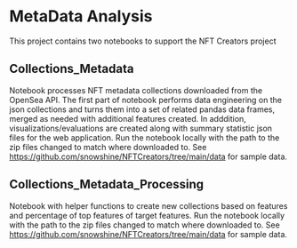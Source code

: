 # MetaData Analysis

This project contains two notebooks to support the NFT Creators project

## Collections_Metadata
Notebook processes NFT metadata collections downloaded from the OpenSea API. The first part of notebook performs data engineering on the json collections and turns them into
a set of related pandas data frames, merged as needed with additional features created. In adddition, visualizations/evaluations are created along with summary statistic
json files for the web application.
Run the notebook locally with the path to the zip files changed to match where downloaded to.  See https://github.com/snowshine/NFTCreators/tree/main/data for sample data.
## Collections_Metadata_Processing
Notebook with helper functions to create new collections based on features and percentage of top features of target features.
Run the notebook locally with the path to the zip files changed to match where downloaded to.  See https://github.com/snowshine/NFTCreators/tree/main/data for sample data.
